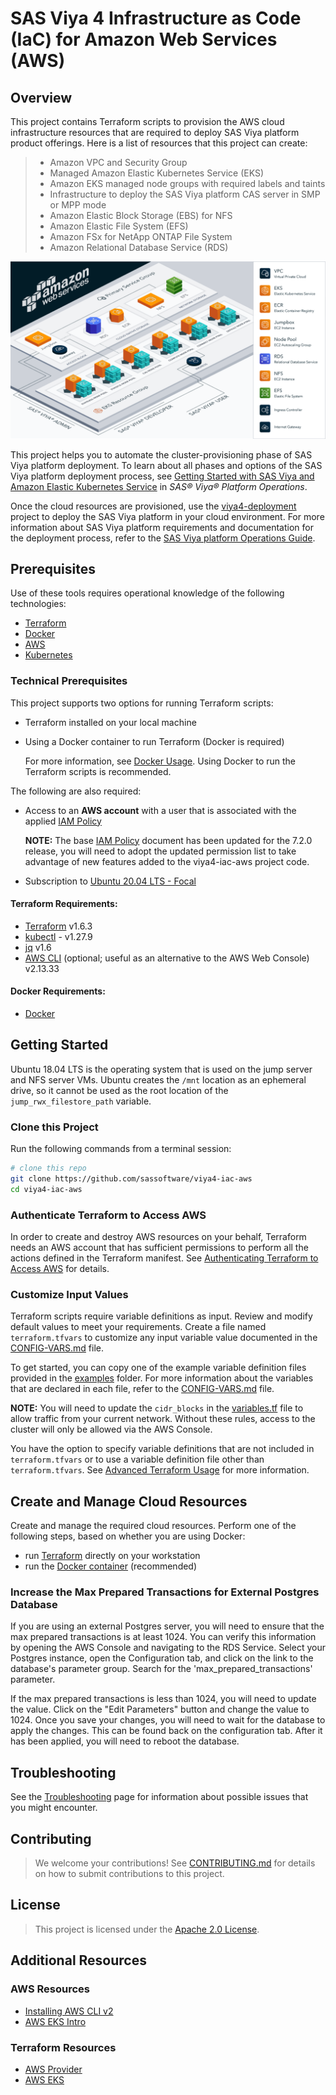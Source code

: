 # SAS Viya 4 Infrastructure as Code (IaC) for Amazon Web Services (AWS)

## Overview

This project contains Terraform scripts to provision the AWS cloud infrastructure resources that are required to deploy SAS Viya platform product offerings. Here is a list of resources that this project can create:

  >- Amazon VPC and Security Group
  >- Managed Amazon Elastic Kubernetes Service (EKS)
  >- Amazon EKS managed node groups with required labels and taints
  >- Infrastructure to deploy the SAS Viya platform CAS server in SMP or MPP mode
  >- Amazon Elastic Block Storage (EBS) for NFS
  >- Amazon Elastic File System (EFS)
  >- Amazon FSx for NetApp ONTAP File System
  >- Amazon Relational Database Service (RDS)

[<img src="./docs/images/viya4-iac-aws-diag.png" alt="Architecture Diagram" width="750"/>](./docs/images/viya4-iac-aws-diag.png?raw=true)

This project helps you to automate the cluster-provisioning phase of SAS Viya platform deployment. To learn about all phases and options of the
SAS Viya platform deployment process, see [Getting Started with SAS Viya and Amazon Elastic Kubernetes Service](https://documentation.sas.com/?cdcId=itopscdc&cdcVersion=default&docsetId=itopscon&docsetTarget=p111dd1k5z99kin1f7mciggn9wop.htm) in _SAS&reg; Viya&reg; Platform Operations_.

Once the cloud resources are provisioned, use the [viya4-deployment](https://github.com/sassoftware/viya4-deployment) project to deploy
the SAS Viya platform in your cloud environment. For more information about SAS Viya platform requirements and documentation for the deployment
process, refer to the [SAS Viya platform Operations Guide](https://documentation.sas.com/?cdcId=itopscdc&cdcVersion=default&docsetId=itopswlcm&docsetTarget=home.htm).

## Prerequisites

Use of these tools requires operational knowledge of the following technologies:

- [Terraform](https://www.terraform.io/intro/index.html)
- [Docker](https://www.docker.com/)
- [AWS](https://aws.amazon.com)
- [Kubernetes](https://kubernetes.io/docs/concepts/)

### Technical Prerequisites

This project supports two options for running Terraform scripts:
- Terraform installed on your local machine
- Using a Docker container to run Terraform (Docker is required)

  For more information, see [Docker Usage](./docs/user/DockerUsage.md). Using Docker to run the Terraform scripts is recommended.

The following are also required:
- Access to an **AWS account** with a user that is associated with the applied [IAM Policy](./files/policies/devops-iac-eks-policy.json)

  **NOTE:** The base [IAM Policy](./files/policies/devops-iac-eks-policy.json) document has been updated for the 7.2.0 release, you will need to adopt the updated permission list to take advantage of new features added to the viya4-iac-aws project code.
- Subscription to [Ubuntu 20.04 LTS - Focal](https://aws.amazon.com/marketplace/pp/prodview-iftkyuwv2sjxi)

#### Terraform Requirements:

- [Terraform](https://www.terraform.io/downloads.html) v1.6.3
- [kubectl](https://kubernetes.io/docs/tasks/tools/install-kubectl/) - v1.27.9
- [jq](https://stedolan.github.io/jq/) v1.6
- [AWS CLI](https://aws.amazon.com/cli) (optional; useful as an alternative to the AWS Web Console) v2.13.33

#### Docker Requirements:

- [Docker](https://docs.docker.com/get-docker/)

## Getting Started

Ubuntu 18.04 LTS is the operating system that is used on the jump server and NFS server VMs. Ubuntu creates the `/mnt` location as an ephemeral drive, so it cannot be used as the root location of the `jump_rwx_filestore_path` variable.

### Clone this Project

Run the following commands from a terminal session:

```bash
# clone this repo
git clone https://github.com/sassoftware/viya4-iac-aws
cd viya4-iac-aws
```

### Authenticate Terraform to Access AWS

In order to create and destroy AWS resources on your behalf, Terraform needs an AWS account that has sufficient permissions to perform all the actions defined in the Terraform manifest. See [Authenticating Terraform to Access AWS](./docs/user/TerraformAWSAuthentication.md) for details.


### Customize Input Values

Terraform scripts require variable definitions as input. Review and modify default values to meet your requirements. Create a file named
`terraform.tfvars` to customize any input variable value documented in the [CONFIG-VARS.md](docs/CONFIG-VARS.md) file.

To get started, you can copy one of the example variable definition files provided in the [examples](./examples) folder. For more information about the
variables that are declared in each file, refer to the [CONFIG-VARS.md](docs/CONFIG-VARS.md) file.

**NOTE:** You will need to update the `cidr_blocks` in the [variables.tf](variables.tf) file to allow traffic from your current network. Without these rules,
access to the cluster will only be allowed via the AWS Console.

You have the option to specify variable definitions that are not included in `terraform.tfvars` or to use a variable definition file other than
`terraform.tfvars`. See [Advanced Terraform Usage](docs/user/AdvancedTerraformUsage.md) for more information.

## Create and Manage Cloud Resources

Create and manage the required cloud resources. Perform one of the following steps, based on whether you are using Docker:

- run [Terraform](docs/user/TerraformUsage.md) directly on your workstation
- run the [Docker container](docs/user/DockerUsage.md) (recommended)

### Increase the Max Prepared Transactions for External Postgres Database

If you are using an external Postgres server, you will need to ensure that the max prepared transactions is at least 1024. You can verify this information by opening the AWS Console and navigating to the RDS Service. Select your Postgres instance, open the Configuration tab, and click on the link to the database's parameter group. Search for the 'max_prepared_transactions' parameter.

If the max prepared transactions is less than 1024, you will need to update the value. Click on the "Edit Parameters" button and change the value to 1024. Once you save your changes, you will need to wait for the database to apply the changes. This can be found back on the configuration tab. After it has been applied, you will need to reboot the database.

## Troubleshooting

See the [Troubleshooting](./docs/Troubleshooting.md) page for information about possible issues that you might encounter.

## Contributing

> We welcome your contributions! See [CONTRIBUTING.md](CONTRIBUTING.md) for details on how to submit contributions to this project.

## License

> This project is licensed under the [Apache 2.0 License](LICENSE).

## Additional Resources

### AWS Resources

- [Installing AWS CLI v2](https://docs.aws.amazon.com/cli/latest/userguide/install-cliv2.html)
- [AWS EKS Intro](https://docs.aws.amazon.com/eks/latest/userguide/what-is-eks.html)

### Terraform Resources

- [AWS Provider](https://registry.terraform.io/providers/hashicorp/aws/latest/docs)
- [AWS EKS](https://registry.terraform.io/providers/hashicorp/aws/latest/docs/resources/eks_cluster)
